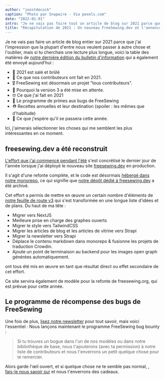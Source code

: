 ```yaml
---
author: "joostdecock"
caption: "Photo par Snapwire - Via pexels.com"
date: "2022-01-01"
intro: "Je ne vais pas faire tout un article de blog sur 2021 parce que j'ai l'impression que la plupart d'entre nous veulent passer à autre chose et oublier tout ça, mais si tu cherchais une lecture plus longue, voici la table des matières de la dernière édition de notre bulletin d'information qui a également été envoyé aujourd'hui :"
title: "Récapitulation de 2021 : Un nouveau FreeSewing.dev et l'annonce de notre programme de primes aux bugs."
---
```




Je ne vais pas faire un article de blog entier sur 2021 parce que j'ai l'impression que la plupart d'entre nous veulent passer à autre chose et l'oublier, mais si tu cherchais une lecture plus longue, voici la table des matières de [notre dernière édition du bulletin d'information](/newsletter/2022q1/) qui a également été envoyé aujourd'hui :

- 🎉 2021 est salé et brûlé
- 🧐 Ce que nos contributeurs ont fait en 2021.
- 🎖️ FreeSewing est désormais un projet "tous contributeurs".
- 🚧 Pourquoi la version 3 a été mise en attente.
- 🤓 Ce que j'ai fait en 2021
- 🐛 Le programme de primes aux bugs de FreeSewing
- ⛑️ Recettes annuelles et leur destination (spoiler : les mêmes que d'habitude)
- 🤞 Ce que j'espère qu'il se passera cette année.

Ici, j'aimerais sélectionner les choses qui me semblent les plus intéressantes en ce moment.

## freesewing.dev a été reconstruit

[L'effort que j'ai commencé pendant l'été](https://freesewing.dev/blog/project-2022) s'est concrétisé le dernier jour de l'année lorsque j'ai déployé le nouveau site [freesewing.dev](https://freesewing.dev/blog/project-2022) en production.

Il s'agit d'une refonte complète, et le code est désormais [hébergé dans notre monorepo](https://github.com/freesewing/freesewing), ce qui signifie que [notre dépôt dédié à freesewing.dev](https://github.com/freesewing/freesewing.dev) a été archivé.

Cet effort a permis de mettre en œuvre un certain nombre d'éléments de [notre feuille de route v3](https://github.com/freesewing/freesewing/discussions/1278) qui s'est transformée en une longue liste d'idées et de plans. Du haut de ma tête :

- Migrer vers NextJS
- Meilleure prise en charge des graphes ouverts
- Migrer le style vers TailwindCSS
- Migrer les articles de blog et les articles de vitrine vers Strapi
- Migrer la newsletter vers Strapi
- Déplace le contenu markdown dans monorepo & fusionne les projets de traduction Crowdin.
- Ajoute un point de terminaison au backend pour les images open graph générées automatiquement.

ont tous été mis en œuvre en tant que résultat direct ou effet secondaire de cet effort.

Ce site servira également de modèle pour la refonte de freesewing.org, qui est prévue pour cette année.

## Le programme de récompense des bugs de FreeSewing

Une fois de plus, [lisez notre newsletter](/newsletter/2022q1/) pour tout savoir, mais voici l'essentiel : Nous lançons maintenant le programme FreeSewing bug bounty :

> Si tu trouves un bogue dans l'un de nos modèles ou dans notre bibliothèque de base, nous t'ajouterons (avec ta permission) à notre liste de contributeurs et nous t'enverrons un petit quelque chose pour te remercier.

Alors garde l'œil ouvert, et si quelque chose ne te semble pas normal, [, fais-le nous savoir sur](https://discord.freesewing.org/) et nous t'enverrons des cadeaux.
